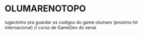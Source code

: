 # OLUMARENOTOPO
lugarzinho pra guardar os codigos do game olumare (proximo hit internacional) // curso de GameDev do senai

